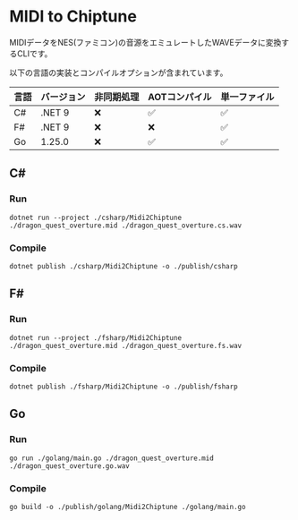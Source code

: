 # MIDI to Chiptune

MIDIデータをNES(ファミコン)の音源をエミュレートしたWAVEデータに変換するCLIです。

以下の言語の実装とコンパイルオプションが含まれています。

|言語|バージョン|非同期処理|AOTコンパイル|単一ファイル|
|---|---|---|---|---|
|C#|.NET 9|❌|✅|✅|
|F#|.NET 9|❌|❌|✅|
|Go|1.25.0|❌|✅|✅|

## C#

### Run

```shell
dotnet run --project ./csharp/Midi2Chiptune ./dragon_quest_overture.mid ./dragon_quest_overture.cs.wav
```

### Compile

```shell
dotnet publish ./csharp/Midi2Chiptune -o ./publish/csharp
```

## F#

### Run

```shell
dotnet run --project ./fsharp/Midi2Chiptune ./dragon_quest_overture.mid ./dragon_quest_overture.fs.wav
```

### Compile

```shell
dotnet publish ./fsharp/Midi2Chiptune -o ./publish/fsharp
```

## Go

### Run

```shell
go run ./golang/main.go ./dragon_quest_overture.mid ./dragon_quest_overture.go.wav
```

### Compile

```shell
go build -o ./publish/golang/Midi2Chiptune ./golang/main.go
```
